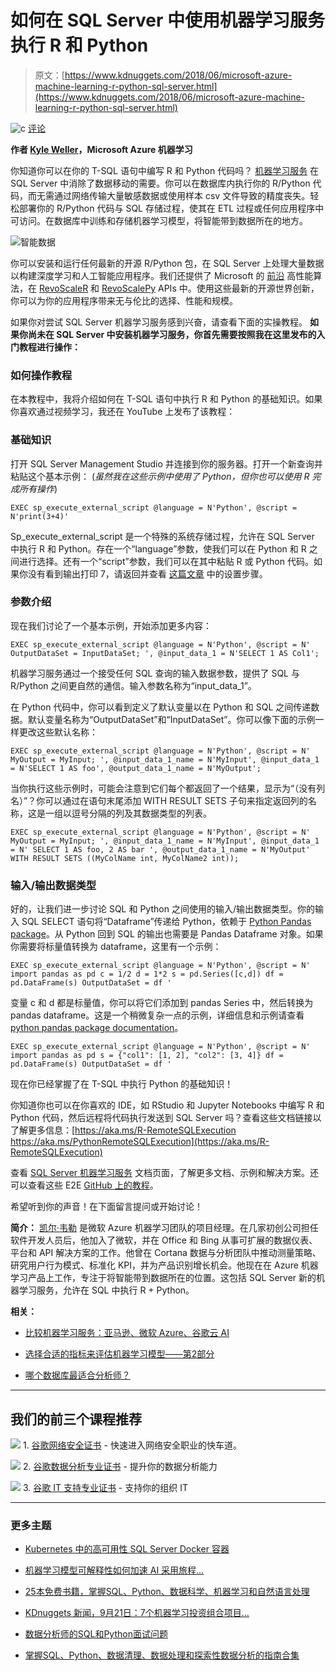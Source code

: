 # 如何在 SQL Server 中使用机器学习服务执行 R 和 Python

> 原文：[https://www.kdnuggets.com/2018/06/microsoft-azure-machine-learning-r-python-sql-server.html](https://www.kdnuggets.com/2018/06/microsoft-azure-machine-learning-r-python-sql-server.html)

![c](../Images/3d9c022da2d331bb56691a9617b91b90.png) [评论](#comments)

**作者 [Kyle Weller](https://www.linkedin.com/in/ai-is-the-future/)，Microsoft Azure 机器学习**

你知道你可以在你的 T-SQL 语句中编写 R 和 Python 代码吗？ [机器学习服务](https://aka.ms/sqlmloverview) 在 SQL Server 中消除了数据移动的需要。你可以在数据库内执行你的 R/Python 代码，而无需通过网络传输大量敏感数据或使用样本 csv 文件导致的精度丧失。轻松部署你的 R/Python 代码与 SQL 存储过程，使其在 ETL 过程或任何应用程序中可访问。在数据库中训练和存储机器学习模型，将智能带到数据所在的地方。

![智能数据](../Images/6327fa3e05e1afd562d076a88a58e7dc.png)

你可以安装和运行任何最新的开源 R/Python 包，在 SQL Server 上处理大量数据以构建深度学习和人工智能应用程序。我们还提供了 Microsoft 的 [前沿](https://cloudblogs.microsoft.com/sqlserver/2016/10/11/1000000-predictions-per-second/) 高性能算法，在 [RevoScaleR](https://docs.microsoft.com/en-us/machine-learning-server/r-reference/revoscaler/revoscaler) 和 [RevoScalePy](https://docs.microsoft.com/en-us/sql/advanced-analytics/python/what-is-revoscalepy?view=sql-server-2017) APIs 中。使用这些最新的开源世界创新，你可以为你的应用程序带来无与伦比的选择、性能和规模。

如果你对尝试 SQL Server 机器学习服务感到兴奋，请查看下面的实操教程。 **如果你尚未在 SQL Server 中安装机器学习服务，你首先需要按照我在这里发布的入门教程进行操作：**

### 如何操作教程

在本教程中，我将介绍如何在 T-SQL 语句中执行 R 和 Python 的基础知识。如果你喜欢通过视频学习，我还在 YouTube 上发布了该教程：

### 基础知识

打开 SQL Server Management Studio 并连接到你的服务器。打开一个新查询并粘贴这个基本示例： (*虽然我在这些示例中使用了 Python，但你也可以使用 R 完成所有操作*)

`EXEC sp_execute_external_script @language = N'Python', @script = N'print(3+4)'`

Sp_execute_external_script 是一个特殊的系统存储过程，允许在 SQL Server 中执行 R 和 Python。存在一个“language”参数，使我们可以在 Python 和 R 之间进行选择。还有一个“script”参数，我们可以在其中粘贴 R 或 Python 代码。如果你没有看到输出打印 7，请返回并查看 [这篇文章](https://blogs.msdn.microsoft.com/mlserver/2018/05/18/getting-started-with-machine-learning-services-in-sql-server/) 中的设置步骤。

### 参数介绍

现在我们讨论了一个基本示例，开始添加更多内容：

`EXEC sp_execute_external_script @language = N'Python', @script = N' OutputDataSet = InputDataSet; ', @input_data_1 = N'SELECT 1 AS Col1';`

机器学习服务通过一个接受任何 SQL 查询的输入数据参数，提供了 SQL 与 R/Python 之间更自然的通信。输入参数名称为“input_data_1”。

在 Python 代码中，你可以看到定义了默认变量以在 Python 和 SQL 之间传递数据。默认变量名称为“OutputDataSet”和“InputDataSet”。你可以像下面的示例一样更改这些默认名称：

`EXEC sp_execute_external_script @language = N'Python', @script = N' MyOutput = MyInput; ', @input_data_1_name = N'MyInput', @input_data_1 = N'SELECT 1 AS foo', @output_data_1_name = N'MyOutput';`

当你执行这些示例时，可能会注意到它们每个都返回了一个结果，显示为“（没有列名）”？你可以通过在语句末尾添加 WITH RESULT SETS 子句来指定返回列的名称，这是一组以逗号分隔的列及其数据类型的列表。

`EXEC sp_execute_external_script @language = N'Python', @script = N' MyOutput = MyInput; ', @input_data_1_name = N'MyInput', @input_data_1 = N' SELECT 1 AS foo, 2 AS bar ', @output_data_1_name = N'MyOutput' WITH RESULT SETS ((MyColName int, MyColName2 int));`

### 输入/输出数据类型

好的，让我们进一步讨论 SQL 和 Python 之间使用的输入/输出数据类型。你的输入 SQL SELECT 语句将“Dataframe”传递给 Python，依赖于 [Python Pandas package](https://pypi.org/project/pandas/)。从 Python 回到 SQL 的输出也需要是 Pandas Dataframe 对象。如果你需要将标量值转换为 dataframe，这里有一个示例：

`EXEC sp_execute_external_script @language = N'Python', @script = N' import pandas as pd c = 1/2 d = 1*2 s = pd.Series([c,d]) df = pd.DataFrame(s) OutputDataSet = df '`

变量 c 和 d 都是标量值，你可以将它们添加到 pandas Series 中，然后转换为 pandas dataframe。这是一个稍微复杂一点的示例，详细信息和示例请查看 [python pandas package documentation](https://pandas.pydata.org/pandas-docs/stable/generated/pandas.DataFrame.html)。

`EXEC sp_execute_external_script @language = N'Python', @script = N' import pandas as pd s = {"col1": [1, 2], "col2": [3, 4]} df = pd.DataFrame(s) OutputDataSet = df '`

现在你已经掌握了在 T-SQL 中执行 Python 的基础知识！

你知道你也可以在你喜欢的 IDE，如 RStudio 和 Jupyter Notebooks 中编写 R 和 Python 代码，然后远程将代码执行发送到 SQL Server 吗？查看这些文档链接以了解更多信息：[https://aka.ms/R-RemoteSQLExecution https://aka.ms/PythonRemoteSQLExecution](https://aka.ms/R-RemoteSQLExecution)

查看 [SQL Server 机器学习服务](https://aka.ms/SQLMLDocs) 文档页面，了解更多文档、示例和解决方案。还可以查看这些 E2E [GitHub 上的教程](https://aka.ms/SQLMLDocs)。

希望听到你的声音！在下面留言提问或开始讨论！

**简介：** [凯尔·韦勒](https://www.linkedin.com/in/ai-is-the-future/) 是微软 Azure 机器学习团队的项目经理。在几家初创公司担任软件开发人员后，他加入了微软，并在 Office 和 Bing 从事可扩展的数据仪表、平台和 API 解决方案的工作。他曾在 Cortana 数据与分析团队中推动测量策略、研究用户行为模式、标准化 KPI，并为产品识别增长机会。他现在在 Azure 机器学习产品上工作，专注于将智能带到数据所在的位置。这包括 SQL Server 新的机器学习服务，允许在 SQL 中执行 R + Python。

**相关：**

+   [比较机器学习服务：亚马逊、微软 Azure、谷歌云 AI](https://www.kdnuggets.com/2018/01/mlaas-amazon-microsoft-azure-google-cloud-ai.html)

+   [选择合适的指标来评估机器学习模型——第2部分](https://www.kdnuggets.com/2018/06/right-metric-evaluating-machine-learning-models-2.html)

+   [哪个数据库最适合分析师？](https://www.kdnuggets.com/2015/12/database-best-for-analyst.html)

* * *

## 我们的前三个课程推荐

![](../Images/0244c01ba9267c002ef39d4907e0b8fb.png) 1\. [谷歌网络安全证书](https://www.kdnuggets.com/google-cybersecurity) - 快速进入网络安全职业的快车道。

![](../Images/e225c49c3c91745821c8c0368bf04711.png) 2\. [谷歌数据分析专业证书](https://www.kdnuggets.com/google-data-analytics) - 提升你的数据分析能力

![](../Images/0244c01ba9267c002ef39d4907e0b8fb.png) 3\. [谷歌 IT 支持专业证书](https://www.kdnuggets.com/google-itsupport) - 支持你的组织 IT

* * *

### 更多主题

+   [Kubernetes 中的高可用性 SQL Server Docker 容器](https://www.kdnuggets.com/2022/04/high-availability-sql-server-docker-containers-kubernetes.html)

+   [机器学习模型可解释性如何加速 AI 采用旅程…](https://www.kdnuggets.com/2022/07/ml-model-explainability-accelerates-ai-adoption-journey-financial-services.html)

+   [25本免费书籍，掌握SQL、Python、数据科学、机器学习和自然语言处理](https://www.kdnuggets.com/25-free-books-to-master-sql-python-data-science-machine-learning-and-natural-language-processing)

+   [KDnuggets 新闻，9月21日：7个机器学习投资组合项目…](https://www.kdnuggets.com/2022/n37.html)

+   [数据分析师的SQL和Python面试问题](https://www.kdnuggets.com/2023/02/sql-python-interview-questions-data-analysts.html)

+   [掌握SQL、Python、数据清理、数据处理和探索性数据分析的指南合集](https://www.kdnuggets.com/collection-of-guides-on-mastering-sql-python-data-cleaning-data-wrangling-and-exploratory-data-analysis)
